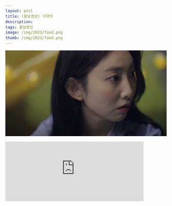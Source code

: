 ```yaml
---
layout: post
title: (홍보영상) 식약처
description: 
tags: 홍보영상
image: /img/2023/food.png
thumb: /img/2023/food.png
---
```


![](../img/2023/food.png)
<iframe width="432" height="185.5" src="https://www.youtube.com/embed/v12OnJZEVFQ" title="음식점 위생등급제, 고수의 배달 맛집 찾기 feat.위생별" frameborder="0" allow="accelerometer; autoplay; clipboard-write; encrypted-media; gyroscope; picture-in-picture; web-share" allowfullscreen></iframe>


